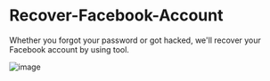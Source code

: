 # Recover-Facebook-Account

Whether you forgot your password or got hacked, we'll recover your Facebook account by using tool.


![image](https://user-images.githubusercontent.com/106001865/199967242-257c8894-0efe-4fec-8c7c-253f6e05d5e0.png)

